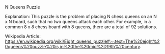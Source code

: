 N Queens Puzzle

Explanation: 
This puzzle is the problem of placing N chess queens on an N x N board, such that no two queens attack each other. For example, in a common 8 x 8 chess board with 8 queens, there are a total of 92 solutions. 

Wikipedia Article: 
https://en.wikipedia.org/wiki/Eight_queens_puzzle#:~:text=The%20eight%20queens%20puzzle%20is,in%20the%20mid%2D19th%20century.
